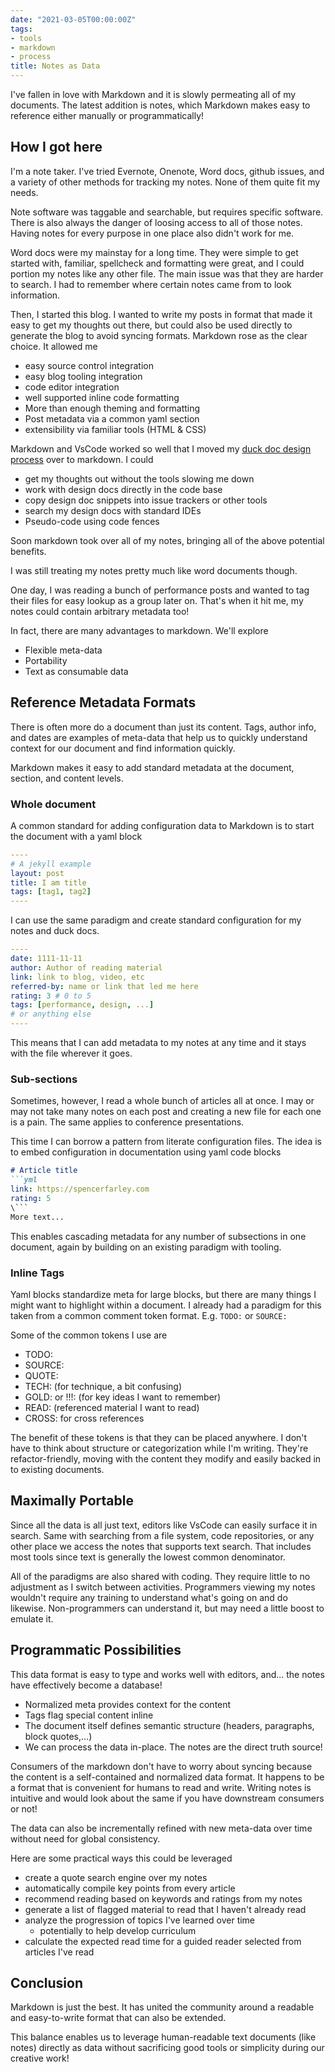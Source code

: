 ```yaml
---
date: "2021-03-05T00:00:00Z"
tags:
- tools
- markdown
- process
title: Notes as Data
---
```


I've fallen in love with Markdown and it is slowly permeating all of my documents. The latest addition is notes, which Markdown makes easy to reference either manually or programmatically!
<!--more-->


## How I got here

I'm a note taker. I've tried Evernote, Onenote, Word docs, github issues, and a variety of other methods for tracking my notes. None of them quite fit my needs. 

Note software was taggable and searchable, but requires specific software. There is also always the danger of loosing access to all of those notes. Having notes for every purpose in one place also didn't work for me.

Word docs were my mainstay for a long time. They were simple to get started with, familiar, spellcheck and formatting were great, and I could portion my notes like any other file. The main issue was that they are harder to search. I had to remember where certain notes came from to look information.

Then, I started this blog. I wanted to write my posts in format that made it easy to get my thoughts out there, but could also be used directly to generate the blog to avoid syncing formats. Markdown rose as the clear choice. It allowed me
- easy source control integration
- easy blog tooling integration 
- code editor integration
- well supported inline code formatting
- More than enough theming and formatting
- Post metadata via a common yaml section
- extensibility via familiar tools (HTML & CSS)

Markdown and VsCode worked so well that I moved my [duck doc design process](../posts/2020-10-02-Whats-Your-Duck.md) over to markdown. I could
- get my thoughts out without the tools slowing me down
- work with design docs directly in the code base
- copy design doc snippets into issue trackers or other tools
- search my design docs with standard IDEs
- Pseudo-code using code fences

Soon markdown took over all of my notes, bringing all of the above potential benefits.

I was still treating my notes pretty much like word documents though.

One day, I was reading a bunch of performance posts and wanted to tag their files for easy lookup as a group later on. That's when it hit me, my notes could contain arbitrary metadata too!

In fact, there are many advantages to markdown. We'll explore
- Flexible meta-data
- Portability
- Text as consumable data

## Reference Metadata Formats

There is often more do a document than just its content. Tags, author info, and dates are examples of meta-data that help us to quickly understand context for our document and find information quickly. 

Markdown makes it easy to add standard metadata at the document, section, and content levels.

### Whole document
A common standard for adding configuration data to Markdown is to start the document with a yaml block 
```yaml
----
# A jekyll example
layout: post
title: I am title
tags: [tag1, tag2]
----
```

I can use the same paradigm and create standard configuration for my notes and duck docs.

```yaml
----
date: 1111-11-11
author: Author of reading material
link: link to blog, video, etc
referred-by: name or link that led me here
rating: 3 # 0 to 5
tags: [performance, design, ...]
# or anything else
----
```

This means that I can add metadata to my notes at any time and it stays with the file wherever it goes.

### Sub-sections
Sometimes, however, I read a whole bunch of articles all at once. I may or may not take many notes on each post and creating a new file for each one is a pain. The same applies to conference presentations.

This time I can borrow a pattern from literate configuration files. The idea is to embed configuration in documentation using yaml code blocks
```md
# Article title
```yml
link: https://spencerfarley.com
rating: 5 
\```
More text... 
```

This enables cascading metadata for any number of subsections in one document, again by building on an existing paradigm with tooling.

### Inline Tags

Yaml blocks standardize meta for large blocks, but there are many things I might want to highlight within a document. I already had a paradigm for this taken from a common comment token format. E.g. `TODO:` or `SOURCE:`

Some of the common tokens I use are 
- TODO:
- SOURCE:
- QUOTE:
- TECH: (for technique, a bit confusing)
- GOLD: or !!!: (for key ideas I want to remember)
- READ: (referenced material I want to read)
- CROSS: for cross references

The benefit of these tokens is that they can be placed anywhere. I don't have to think about structure or categorization while I'm writing. They're refactor-friendly, moving with the content they modify and easily backed in to existing documents.


## Maximally Portable

Since all the data is all just text, editors like VsCode can easily surface it in search. Same with searching from a file system, code repositories, or any other place we access the notes that supports text search. That includes most tools since text is generally the lowest common denominator.

All of the paradigms are also shared with coding. They require little to no adjustment as I switch between activities. Programmers viewing my notes wouldn't require any training to understand what's going on and do likewise. Non-programmers can understand it, but may need a little boost to emulate it.

## Programmatic Possibilities

This data format is easy to type and works well with editors, and... the notes have effectively become a database!
- Normalized meta provides context for the content
- Tags flag special content inline
- The document itself defines semantic structure (headers, paragraphs, block quotes,...)
- We can process the data in-place. The notes are the direct truth source!

Consumers of the markdown don't have to worry about syncing because the content is a self-contained and normalized data format. It happens to be a format that is convenient for humans to read and write. Writing notes is intuitive and would look about the same if you have downstream consumers or not!

The data can also be incrementally refined with new meta-data over time without need for global consistency.

Here are some practical ways this could be leveraged
- create a quote search engine over my notes
- automatically compile key points from every article
- recommend reading based on keywords and ratings from my notes
- generate a list of flagged material to read that I haven't already read
- analyze the progression of topics I've learned over time
  - potentially to help develop curriculum
- calculate the expected read time for a guided reader selected from articles I've read

## Conclusion

Markdown is just the best. It has united the community around a readable and easy-to-write format that can also be extended. 

This balance enables us to leverage human-readable text documents (like notes) directly as data without sacrificing good tools or simplicity during our creative work! 